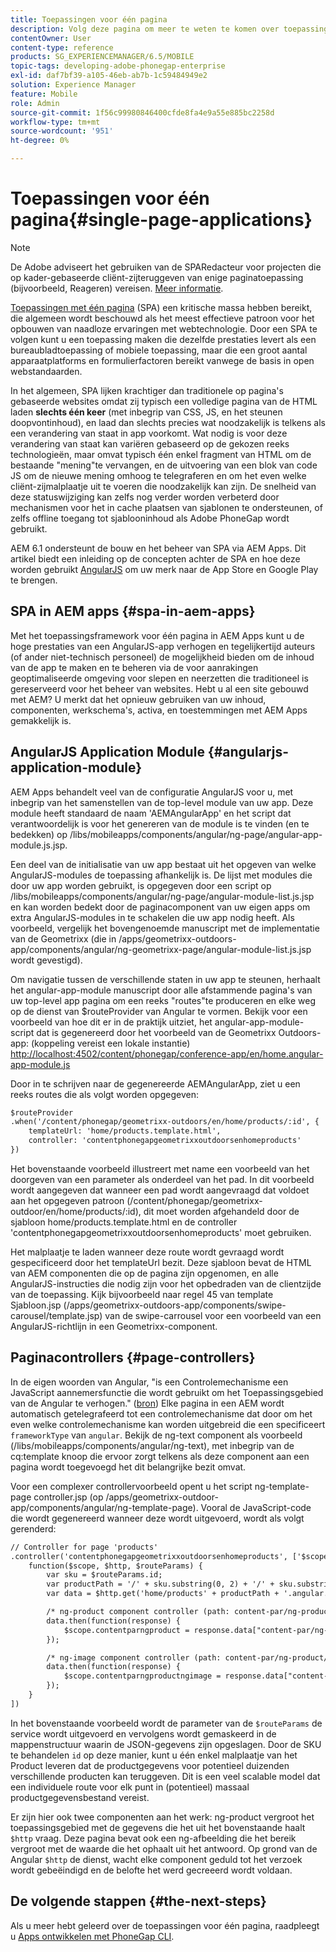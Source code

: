 ```yaml
---
title: Toepassingen voor één pagina
description: Volg deze pagina om meer te weten te komen over toepassingen die uit één pagina bestaan, dat wil zeggen dat u een toepassing kunt maken die dezelfde prestaties levert als een toepassing voor desktops of mobiele apparaten.
contentOwner: User
content-type: reference
products: SG_EXPERIENCEMANAGER/6.5/MOBILE
topic-tags: developing-adobe-phonegap-enterprise
exl-id: daf7bf39-a105-46eb-ab7b-1c59484949e2
solution: Experience Manager
feature: Mobile
role: Admin
source-git-commit: 1f56c99980846400cfde8fa4e9a55e885bc2258d
workflow-type: tm+mt
source-wordcount: '951'
ht-degree: 0%

---
```


# Toepassingen voor één pagina{#single-page-applications}

>[!NOTE]
>
>De Adobe adviseert het gebruiken van de SPARedacteur voor projecten die op kader-gebaseerde cliënt-zijteruggeven van enige paginatoepassing (bijvoorbeeld, Reageren) vereisen. [Meer informatie](/help/sites-developing/spa-overview.md).

[Toepassingen met één pagina](https://en.wikipedia.org/wiki/Single-page_application) (SPA) een kritische massa hebben bereikt, die algemeen wordt beschouwd als het meest effectieve patroon voor het opbouwen van naadloze ervaringen met webtechnologie. Door een SPA te volgen kunt u een toepassing maken die dezelfde prestaties levert als een bureaubladtoepassing of mobiele toepassing, maar die een groot aantal apparaatplatforms en formulierfactoren bereikt vanwege de basis in open webstandaarden.

In het algemeen, SPA lijken krachtiger dan traditionele op pagina&#39;s gebaseerde websites omdat zij typisch een volledige pagina van de HTML laden **slechts één keer** (met inbegrip van CSS, JS, en het steunen doopvontinhoud), en laad dan slechts precies wat noodzakelijk is telkens als een verandering van staat in app voorkomt. Wat nodig is voor deze verandering van staat kan variëren gebaseerd op de gekozen reeks technologieën, maar omvat typisch één enkel fragment van HTML om de bestaande &quot;mening&quot;te vervangen, en de uitvoering van een blok van code JS om de nieuwe mening omhoog te telegraferen en om het even welke cliënt-zijmalplaatje uit te voeren die noodzakelijk kan zijn. De snelheid van deze statuswijziging kan zelfs nog verder worden verbeterd door mechanismen voor het in cache plaatsen van sjablonen te ondersteunen, of zelfs offline toegang tot sjablooninhoud als Adobe PhoneGap wordt gebruikt.

AEM 6.1 ondersteunt de bouw en het beheer van SPA via AEM Apps. Dit artikel biedt een inleiding op de concepten achter de SPA en hoe deze worden gebruikt [AngularJS](https://angularjs.org/) om uw merk naar de App Store en Google Play te brengen.

## SPA in AEM apps {#spa-in-aem-apps}

Met het toepassingsframework voor één pagina in AEM Apps kunt u de hoge prestaties van een AngularJS-app verhogen en tegelijkertijd auteurs (of ander niet-technisch personeel) de mogelijkheid bieden om de inhoud van de app te maken en te beheren via de voor aanrakingen geoptimaliseerde omgeving voor slepen en neerzetten die traditioneel is gereserveerd voor het beheer van websites. Hebt u al een site gebouwd met AEM? U merkt dat het opnieuw gebruiken van uw inhoud, componenten, werkschema&#39;s, activa, en toestemmingen met AEM Apps gemakkelijk is.

## AngularJS Application Module {#angularjs-application-module}

AEM Apps behandelt veel van de configuratie AngularJS voor u, met inbegrip van het samenstellen van de top-level module van uw app. Deze module heeft standaard de naam &#39;AEMAngularApp&#39; en het script dat verantwoordelijk is voor het genereren van de module is te vinden (en te bedekken) op /libs/mobileapps/components/angular/ng-page/angular-app-module.js.jsp.

Een deel van de initialisatie van uw app bestaat uit het opgeven van welke AngularJS-modules de toepassing afhankelijk is. De lijst met modules die door uw app worden gebruikt, is opgegeven door een script op /libs/mobileapps/components/angular/ng-page/angular-module-list.js.jsp en kan worden bedekt door de paginacomponent van uw eigen apps om extra AngularJS-modules in te schakelen die uw app nodig heeft. Als voorbeeld, vergelijk het bovengenoemde manuscript met de implementatie van de Geometrixx (die in /apps/geometrixx-outdoors-app/components/angular/ng-geometrixx-page/angular-module-list.js.jsp wordt gevestigd).

Om navigatie tussen de verschillende staten in uw app te steunen, herhaalt het angular-app-module manuscript door alle afstammende pagina&#39;s van uw top-level app pagina om een reeks &quot;routes&quot;te produceren en elke weg op de dienst van $routeProvider van Angular te vormen. Bekijk voor een voorbeeld van hoe dit er in de praktijk uitziet, het angular-app-module-script dat is gegenereerd door het voorbeeld van de Geometrixx Outdoors-app: (koppeling vereist een lokale instantie) [http://localhost:4502/content/phonegap/conference-app/en/home.angular-app-module.js](http://localhost:4502/content/phonegap/conference-app/en/home.angular-app-module.js)

Door in te schrijven naar de gegenereerde AEMAngularApp, ziet u een reeks routes die als volgt worden opgegeven:

```xml
$routeProvider
.when('/content/phonegap/geometrixx-outdoors/en/home/products/:id', {
    templateUrl: 'home/products.template.html',
    controller: 'contentphonegapgeometrixxoutdoorsenhomeproducts'
})
```

Het bovenstaande voorbeeld illustreert met name een voorbeeld van het doorgeven van een parameter als onderdeel van het pad. In dit voorbeeld wordt aangegeven dat wanneer een pad wordt aangevraagd dat voldoet aan het opgegeven patroon (/content/phonegap/geometrixx-outdoor/en/home/products/:id), dit moet worden afgehandeld door de sjabloon home/products.template.html en de controller &#39;contentphonegapgeometrixxoutdoorsenhomeproducts&#39; moet gebruiken.

Het malplaatje te laden wanneer deze route wordt gevraagd wordt gespecificeerd door het templateUrl bezit. Deze sjabloon bevat de HTML van AEM componenten die op de pagina zijn opgenomen, en alle AngularJS-instructies die nodig zijn voor het opbedraden van de clientzijde van de toepassing. Kijk bijvoorbeeld naar regel 45 van template Sjabloon.jsp (/apps/geometrixx-outdoors-app/components/swipe-carousel/template.jsp) van de swipe-carrousel voor een voorbeeld van een AngularJS-richtlijn in een Geometrixx-component.

## Paginacontrollers {#page-controllers}

In de eigen woorden van Angular, &quot;is een Controlemechanisme een JavaScript aannemersfunctie die wordt gebruikt om het Toepassingsgebied van de Angular te verhogen.&quot; ([bron](https://docs.angularjs.org/guide/controller)) Elke pagina in een AEM wordt automatisch getelegrafeerd tot een controlemechanisme dat door om het even welke controlemechanisme kan worden uitgebreid die een specificeert `frameworkType` van `angular`. Bekijk de ng-text component als voorbeeld (/libs/mobileapps/components/angular/ng-text), met inbegrip van de cq:template knoop die ervoor zorgt telkens als deze component aan een pagina wordt toegevoegd het dit belangrijke bezit omvat.

Voor een complexer controllervoorbeeld opent u het script ng-template-page controller.jsp (op /apps/geometrixx-outdoor-app/components/angular/ng-template-page). Vooral de JavaScript-code die wordt gegenereerd wanneer deze wordt uitgevoerd, wordt als volgt gerenderd:

```xml
// Controller for page 'products'
.controller('contentphonegapgeometrixxoutdoorsenhomeproducts', ['$scope', '$http', '$routeParams',
    function($scope, $http, $routeParams) {
        var sku = $routeParams.id;
        var productPath = '/' + sku.substring(0, 2) + '/' + sku.substring(0, 4) + '/' + sku;
        var data = $http.get('home/products' + productPath + '.angular.json' + cacheKiller);

        /* ng-product component controller (path: content-par/ng-product) */
        data.then(function(response) {
            $scope.contentparngproduct = response.data["content-par/ng-product"].items;
        });

        /* ng-image component controller (path: content-par/ng-product/ng-image) */
        data.then(function(response) {
            $scope.contentparngproductngimage = response.data["content-par/ng-product/ng-image"].items;
        });
    }
])
```

In het bovenstaande voorbeeld wordt de parameter van de `$routeParams` de service wordt uitgevoerd en vervolgens wordt gemaskeerd in de mappenstructuur waarin de JSON-gegevens zijn opgeslagen. Door de SKU te behandelen `id` op deze manier, kunt u één enkel malplaatje van het Product leveren dat de productgegevens voor potentieel duizenden verschillende producten kan teruggeven. Dit is een veel scalable model dat een individuele route voor elk punt in (potentieel) massaal productgegevensbestand vereist.

Er zijn hier ook twee componenten aan het werk: ng-product vergroot het toepassingsgebied met de gegevens die het uit het bovenstaande haalt `$http` vraag. Deze pagina bevat ook een ng-afbeelding die het bereik vergroot met de waarde die het ophaalt uit het antwoord. Op grond van de Angular `$http` de dienst, wacht elke component geduld tot het verzoek wordt gebeëindigd en de belofte het werd gecreeerd wordt voldaan.

## De volgende stappen {#the-next-steps}

Als u meer hebt geleerd over de toepassingen voor één pagina, raadpleegt u [Apps ontwikkelen met PhoneGap CLI](/help/mobile/phonegap-apps-pg-cli.md).
